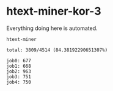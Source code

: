 # htext-miner-kor-3

Everything doing here is automated.

```
htext-miner

total: 3809/4514 (84.38192290651307%)

job0: 677
job1: 668
job2: 963
job3: 751
job4: 750
```